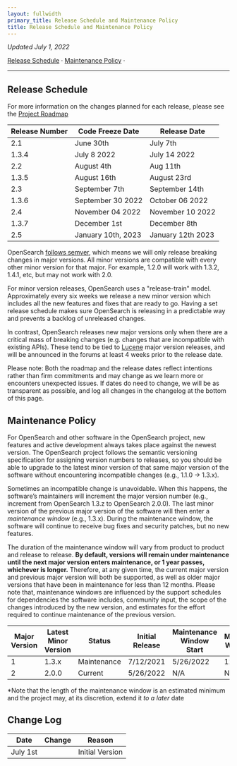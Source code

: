 ```yaml
---
layout: fullwidth
primary_title: Release Schedule and Maintenance Policy
title: Release Schedule and Maintenance Policy
---
```



_Updated July 1, 2022_

[Release Schedule](#release-schedule) &middot; [Maintenance Policy](#maintenance-policy) &middot;

---

 
## Release Schedule ##

For more information on the changes planned for each release, please see the [Project Roadmap](https://github.com/orgs/opensearch-project/projects/1)

|Release Number|Code Freeze Date|Release Date|
| --- | --- | --- |
|2.1|June 30th|July 7th|
|1.3.4|July 8 2022|July 14 2022|
|2.2|August 4th|Aug 11th|
|1.3.5|August 16th|August 23rd|
|2.3|September 7th|September 14th|
|1.3.6|September 30 2022|October 06 2022|
|2.4|November 04 2022|November 10 2022|
|1.3.7|December 1st|December 8th|
|2.5|January 10th, 2023|January 12th 2023|



OpenSearch [follows semver](https://opensearch.org/blog/technical-post/2021/08/what-is-semver/), which means we will only release breaking changes in major versions.  All minor versions are compatible with every other minor version for that major.  For example, 1.2.0 will work with 1.3.2, 1.4.1, etc, but may not work with 2.0.
 
For minor version releases, OpenSearch uses a "release-train" model.  Approximately every six weeks we release a new minor version which includes all the new features and fixes that are ready to go.  Having a set release schedule makes sure OpenSearch is releasing in a predictable way and prevents a backlog of unreleased changes. 

In contrast, OpenSearch releases new major versions only when there are a critical mass of breaking changes (e.g. changes that are incompatible with existing APIs).  These tend to be tied to [Lucene](https://lucene.apache.org/) major version releases, and will be announced in the forums at least 4 weeks prior to the release date.

Please note: Both the roadmap and the release dates reflect intentions rather than firm commitments and may change as we learn more or encounters unexpected issues. If dates do need to change, we will be as transparent as possible, and log all changes in the changelog at the bottom of this page.
 

## Maintenance Policy ##

For OpenSearch and other software in the OpenSearch project, new features and active development always takes place against the newest version. The OpenSearch project follows the semantic versioning specification for assigning version numbers to releases, so you should be able to upgrade to the latest minor version of that same major version of the software without encountering incompatible changes (e.g., 1.1.0 → 1.3.x).

Sometimes an incompatible change is unavoidable. When this happens, the software’s maintainers will increment the major version number (e.g., increment from OpenSearch 1.3.z to OpenSearch 2.0.0). The last minor version of the previous major version of the software will then enter a *maintenance window* (e.g., 1.3.x). During the maintenance window, the software will continue to receive bug fixes and security patches, but no new features. 

The duration of the maintenance window will vary from product to product and release to release. **By default, versions will remain under maintenance until the next major version enters maintenance, or 1 year passes, whichever is longer.** Therefore, at any given time, the current major version and previous major version will both be supported, as well as older major versions that have been in maintenance for less than 12 months. Please note that, maintenance windows are influenced by the support schedules for dependencies the software includes, community input, the scope of the changes introduced by the new version, and estimates for the effort required to continue maintenance of the previous version. 

| Major Version | Latest Minor Version  | Status    | Initial Release   | Maintenance Window Start  | Maintenance Window End    |
| ---   | ---   | ---   | ---   | ---   | ---   |
| 1 | 1.3.x | Maintenance   |7/12/2021  | 5/26/2022 | 12/31/2023    |
| 2  | 2.0.0  | Current	| 5/26/2022  | N/A  | N/A   |


*Note that the length of the maintenance window is an estimated minimum and the project may, at its discretion, extend it _to a later_ date 


## Change Log ##
|Date|Change|Reason|
| --- | --- | --- |
|July 1st| | Initial Version |

<br />

